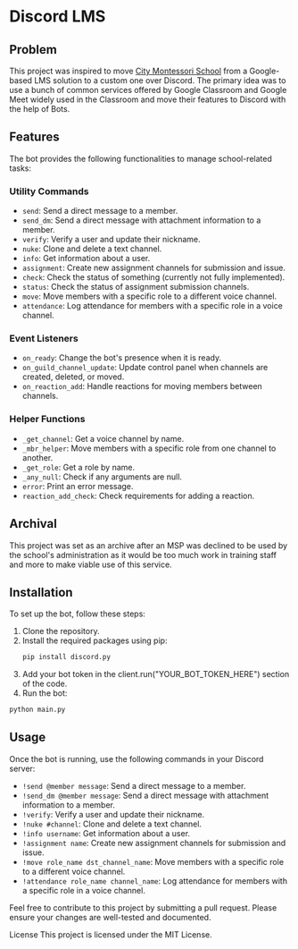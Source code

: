 # Discord LMS

## Problem
This project was inspired to move [City Montessori School](https://www.cmseducation.org/) from a Google-based LMS solution to a custom one over Discord. The primary idea was to use a bunch of common services offered by Google Classroom and Google Meet widely used in the Classroom and move their features to Discord with the help of Bots.

## Features
The bot provides the following functionalities to manage school-related tasks:

### Utility Commands
- `send`: Send a direct message to a member.
- `send_dm`: Send a direct message with attachment information to a member.
- `verify`: Verify a user and update their nickname.
- `nuke`: Clone and delete a text channel.
- `info`: Get information about a user.
- `assignment`: Create new assignment channels for submission and issue.
- `check`: Check the status of something (currently not fully implemented).
- `status`: Check the status of assignment submission channels.
- `move`: Move members with a specific role to a different voice channel.
- `attendance`: Log attendance for members with a specific role in a voice channel.

### Event Listeners
- `on_ready`: Change the bot's presence when it is ready.
- `on_guild_channel_update`: Update control panel when channels are created, deleted, or moved.
- `on_reaction_add`: Handle reactions for moving members between channels.

### Helper Functions
- `_get_channel`: Get a voice channel by name.
- `_mbr_helper`: Move members with a specific role from one channel to another.
- `_get_role`: Get a role by name.
- `_any_null`: Check if any arguments are null.
- `error`: Print an error message.
- `reaction_add_check`: Check requirements for adding a reaction.

## Archival
This project was set as an archive after an MSP was declined to be used by the school's administration as it would be too much work in training staff and more to make viable use of this service.

## Installation
To set up the bot, follow these steps:
1. Clone the repository.
2. Install the required packages using pip:
   ```sh
   pip install discord.py
   ```
3. Add your bot token in the client.run("YOUR_BOT_TOKEN_HERE") section of the code.
4. Run the bot:
```sh
python main.py
```

## Usage
Once the bot is running, use the following commands in your Discord server:
- `!send @member message`: Send a direct message to a member.
- `!send_dm @member message`: Send a direct message with attachment information to a member.
- `!verify`: Verify a user and update their nickname.
- `!nuke #channel`: Clone and delete a text channel.
- `!info username`: Get information about a user.
- `!assignment name`: Create new assignment channels for submission and issue.
- `!move role_name dst_channel_name`: Move members with a specific role to a different voice channel.
- `!attendance role_name channel_name`: Log attendance for members with a specific role in a voice channel.

Feel free to contribute to this project by submitting a pull request. Please ensure your changes are well-tested and documented.

License
This project is licensed under the MIT License.
